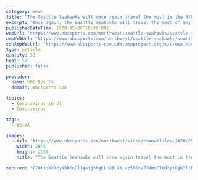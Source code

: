 ```yaml
---
category: news
title: "The Seattle Seahawks will once again travel the most in the NFL, but there is good news"
excerpt: "Once again, the Seattle Seahawks will travel the most of any team in the NFL in 2020. This shouldn’t really come as a surprise to Seahawks fans. Just look at this photo below. P"
publishedDateTime: 2020-05-08T16:48:00Z
webUrl: "https://www.nbcsports.com/northwest/seattle-seahawks/seattle-seahawks-will-once-again-travel-most-nfl-there-good-news"
ampWebUrl: "https://www.nbcsports.com/northwest/seattle-seahawks/seattle-seahawks-will-once-again-travel-most-nfl-there-good-news?amp"
cdnAmpWebUrl: "https://www-nbcsports-com.cdn.ampproject.org/c/s/www.nbcsports.com/northwest/seattle-seahawks/seattle-seahawks-will-once-again-travel-most-nfl-there-good-news?amp"
type: article
quality: 52
heat: 52
published: false

provider:
  name: NBC Sports
  domain: nbcsports.com

topics:
  - Coronavirus in US
  - Coronavirus

tags:
  - US-WA

images:
  - url: "https://www.nbcsports.com/northwest/sites/csnnw/files/2020/05/08/wilsonroad2.jpg"
    width: 2045
    height: 1150
    title: "The Seattle Seahawks will once again travel the most in the NFL, but there is good news"

secured: "C7UtXtXX3dyNBRKoOlJqaij6MgLLbQDLXhLaz55FnVJTdWsFTUH3ytDgKYl8N244sAr2HWyCzmALWVJAEBhNXOFpHwRRER0cGufRZV4ilsJJM4kVAjfmXaXXt46HRngwyqqUJ6yUk3bJUgxRxbTd8VwoUqYLQTjc0qg+0y1rsXnBp5EwN+XYiJLJpCnimcM08b18gxTsGCxweTdkhRtPdvzZbusrXTrJMAU1xUutah3c/Cemlh+PmvYG3O+a7EOw28kgkmpAX1nAWPaScrfVlfzvn07moD5yF6F8YaZLuDcXajlQ7bViBuv+oOzqehhfxVSM53vkg+ty36VBKM6FgbaDzUe6AFwlsuQ0NRCpM+jWwR8DUCg/LsvTrUW6P2DPM9YTULkvechk1DZfPBxZd63s8KKh4XZ3aaG/rB6F4e6bUcYMRZA2XqfuhxsN6FbW68FoXhBZvIcLUFpyM0U1M9OUffeaICgmuqbnupNAqR4=;AL9g4Y8JcscwKzmBzX4JjQ=="
---
```



